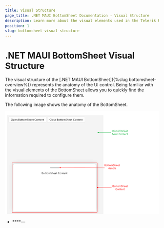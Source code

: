 ```yaml
---
title: Visual Structure
page_title: .NET MAUI BottomSheet Documentation - Visual Structure
description: Learn more about the visual elements used in the Telerik UI for .NET MAUI BottomSheet control.
position: 1
slug: bottomsheet-visual-structure
---
```


# .NET MAUI BottomSheet Visual Structure

The visual structure of the [.NET MAUI BottomSheet]({%slug bottomsheet-overview%}) represents the anatomy of the UI control. Being familiar with the visual elements of the BottomSheet allows you to quickly find the information required to configure them.

The following image shows the anatomy of the BottomSheet.

![Telerik UI for .NET MAUI BottomSheet Visual Structure](images/bottomsheet-visual-structure.png "Visual elements of the .NET MAUI BottomSheet control")

* ****&mdash;
